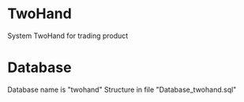 TwoHand
=======

System TwoHand for trading product


Database
=======
Database name is "twohand"
Structure in file "Database_twohand.sql"

